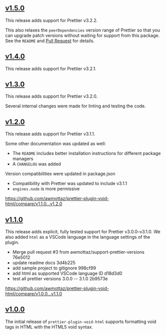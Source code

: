 ## [v1.5.0](https://github.com/awmottaz/prettier-plugin-void-html/releases/tag/v1.5.0)

This release adds support for Prettier v3.2.2.

This also relaxes the `peerDependencies` version range of Prettier so that you can upgrade patch versions without waiting for support from this package. See the `README` and [Pull Request](https://github.com/awmottaz/prettier-plugin-void-html/pull/13) for details.

## [v1.4.0](https://github.com/awmottaz/prettier-plugin-void-html/releases/tag/v1.4.0)

This release adds support for Prettier v3.2.1.

## [v1.3.0](https://github.com/awmottaz/prettier-plugin-void-html/releases/tag/v1.3.0)

This release adds support for Prettier v3.2.0.

Several internal changes were made for linting and testing the code.

## [v1.2.0](https://github.com/awmottaz/prettier-plugin-void-html/releases/tag/v1.2.0)

This release adds support for Prettier v3.1.1.

Some other documentation was updated as well:

- The `README` includes better installation instructions for different package managers
- A `CHANGELOG` was added

Version compatibilities were updated in package.json

- Compatibility with Prettier was updated to include v3.1.1
- `engines.node` is more permissive

https://github.com/awmottaz/prettier-plugin-void-html/compare/v1.1.0...v1.2.0

## [v1.1.0](https://github.com/awmottaz/prettier-plugin-void-html/releases/tag/v1.1.0)

This release adds explicit, fully tested support for Prettier v3.0.0–v3.1.0. We also added `html` as a VSCode language in the language settings of the plugin.

- Merge pull request #3 from awmottaz/support-prettier-versions 76e5012
- update readme docs 3d4b225
- add sample project to gitignore 998cf99
- add html as supported VSCode language ID d18d3d0
- test all prettier versions 3.0.0 -- 3.1.0 2b9573e

https://github.com/awmottaz/prettier-plugin-void-html/compare/v1.0.0...v1.1.0

## [v1.0.0](https://github.com/awmottaz/prettier-plugin-void-html/releases/tag/v1.0.0)

The initial release of `prettier-plugin-void-html` supports formatting void tags in HTML with the HTML5 void syntax.
